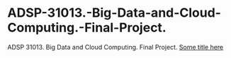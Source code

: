 # ADSP-31013.-Big-Data-and-Cloud-Computing.-Final-Project.
ADSP 31013. Big Data and Cloud Computing. Final Project.
[Some title here](Problems.pdf)
